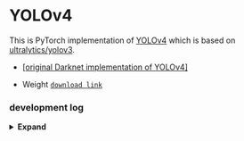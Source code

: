 # YOLOv4

This is PyTorch implementation of [YOLOv4](https://github.com/AlexeyAB/darknet) which is based on [ultralytics/yolov3](https://github.com/ultralytics/yolov3).

* [[original Darknet implementation of YOLOv4]](https://github.com/AlexeyAB/darknet)

* Weight [`download link`](https://github.com/WongKinYiu/PyTorch_YOLOv4)

### development log

<details><summary> <b>Expand</b> </summary>

* `2021-11-25` - training YOLOv4 with Squeeze-and-Excitation Networks using PyTorch. [`paper link`](https://arxiv.org/pdf/1709.01507.pdf)

## Implementation

### config 

yolov4-tiny.cfg addition `[selayer]`

model.py 
```
# line 22:
if mdef['type'] == 'selayer':
  modules = SELayer(output_filters[-1])

# line 581:
class SELayer(nn.Module):
    def __init__(self, channel, reduction=4):
        super(SELayer, self).__init__()
        self.avg_pool = nn.AdaptiveAvgPool2d(1)
        self.fc = nn.Sequential(
            nn.Linear(channel, 18),
            nn.ReLU(inplace=True),
            nn.Linear(18, channel),
            nn.Sigmoid(),
        )

    def forward(self, x):
        b, c, _, _ = x.size()
        y = self.avg_pool(x).view(b, c)
        y = self.fc(y).view(b, c, 1, 1)
        return x * y
```

datect.py 
```
# line 124:
f.write(('%g ' * 6 + '\n') % (cls,conf, *xyxy))  # label format

# line 125
f.write(('%g ' * 5 + '\n') % (cls, *xywh))  # label format
```

## Requirements

docker (recommanded):
```
# create the docker container, you can change the share memory size if you have more.
nvidia-docker run --name yolov4 -it -v your_coco_path/:/coco/ -v your_code_path/:/yolo --shm-size=64g nvcr.io/nvidia/pytorch:20.11-py3

# apt install required packages
apt update
apt install -y zip htop screen libgl1-mesa-glx

# pip install required packages
pip install seaborn thop

# install mish-cuda if you want to use mish activation
# https://github.com/thomasbrandon/mish-cuda
# https://github.com/JunnYu/mish-cuda
cd /
git clone https://github.com/JunnYu/mish-cuda
cd mish-cuda
python setup.py build install

# go to code folder
cd /yolo
```

local:
```
pip install -r requirements.txt
```

## Training

```
python train.py --device 0 --batch-size 16 --img 640 640 --data coco.yaml --cfg cfg/yolov4-pacsp.cfg --weights '' --name yolov4-pacsp
```

## Testing

```
python test.py --img 640 --conf 0.001 --batch 8 --device 0 --data coco.yaml --cfg cfg/yolov4-pacsp.cfg --weights weights/yolov4-pacsp.pt
```

## Detection

```
python detect.py --source '' --cfg '' --weights '' --save-txt
```
